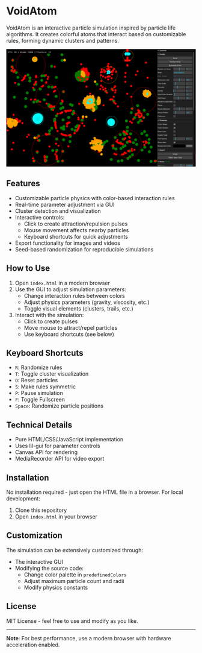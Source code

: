 # VoidAtom

VoidAtom is an interactive particle simulation inspired by particle life algorithms. It creates colorful atoms that interact based on customizable rules, forming dynamic clusters and patterns.

![VoidAtom Screenshot](https://raw.githubusercontent.com/Sacrafex/VoidAtom/refs/heads/main/img/Screenshot.png)

## Features

- Customizable particle physics with color-based interaction rules
- Real-time parameter adjustment via GUI
- Cluster detection and visualization
- Interactive controls:
  - Click to create attraction/repulsion pulses
  - Mouse movement affects nearby particles
  - Keyboard shortcuts for quick adjustments
- Export functionality for images and videos
- Seed-based randomization for reproducible simulations

## How to Use

1. Open `index.html` in a modern browser
2. Use the GUI to adjust simulation parameters:
   - Change interaction rules between colors
   - Adjust physics parameters (gravity, viscosity, etc.)
   - Toggle visual elements (clusters, trails, etc.)
3. Interact with the simulation:
   - Click to create pulses
   - Move mouse to attract/repel particles
   - Use keyboard shortcuts (see below)

## Keyboard Shortcuts

- `R`: Randomize rules
- `T`: Toggle cluster visualization
- `O`: Reset particles
- `S`: Make rules symmetric
- `P`: Pause simulation
- `F`: Toggle Fullscreen
- `Space`: Randomize particle positions

## Technical Details

- Pure HTML/CSS/JavaScript implementation
- Uses lil-gui for parameter controls
- Canvas API for rendering
- MediaRecorder API for video export

## Installation

No installation required - just open the HTML file in a browser. For local development:

1. Clone this repository
2. Open `index.html` in your browser

## Customization

The simulation can be extensively customized through:
- The interactive GUI
- Modifying the source code:
  - Change color palette in `predefinedColors`
  - Adjust maximum particle count and radii
  - Modify physics constants

## License

MIT License - feel free to use and modify as you like.

---

**Note**: For best performance, use a modern browser with hardware acceleration enabled.
